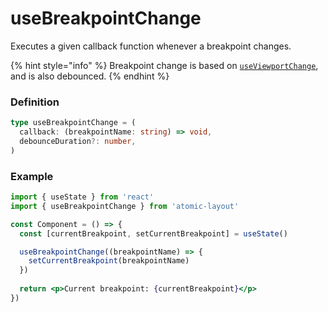 # useBreakpointChange

Executes a given callback function whenever a breakpoint changes.

{% hint style="info" %}
Breakpoint change is based on [`useViewportChange`](use-viewport-change.md), and is also debounced.
{% endhint %}

### Definition

```typescript
type useBreakpointChange = (
  callback: (breakpointName: string) => void,
  debounceDuration?: number,
)
```

### Example

```jsx
import { useState } from 'react'
import { useBreakpointChange } from 'atomic-layout'

const Component = () => {
  const [currentBreakpoint, setCurrentBreakpoint] = useState()

  useBreakpointChange((breakpointName) => {
    setCurrentBreakpoint(breakpointName)
  })
  
  return <p>Current breakpoint: {currentBreakpoint}</p>
})
```

